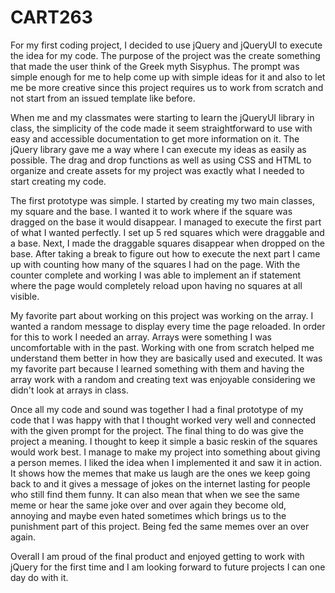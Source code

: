 # CART263

For my first coding project, I decided to use jQuery and jQueryUI to execute the idea for my code.  The purpose of the project was the create something that made the user think of the Greek myth Sisyphus.  The prompt was simple enough for me to help come up with simple ideas for it and also to let me be more creative since this project requires us to work from scratch and not start from an issued template like before.  

When me and my classmates were starting to learn the jQueryUI library in class, the simplicity of the code made it seem straightforward to use with easy and accessible documentation to get more information on it.  The jQuery library gave me a way where I can execute my ideas as easily as possible.  The drag and drop functions as well as using CSS and HTML to organize and create assets for my project was exactly what I needed to start creating my code.

The first prototype was simple.  I started by creating my two main classes, my square and the base.  I wanted it to work where if the square was dragged on the base it would disappear.  I managed to execute the first part of what I wanted perfectly.  I set up 5 red squares which were draggable and a base.  Next, I made the draggable squares disappear when dropped on the base.  After taking a break to figure out how to execute the next part I came up with counting how many of the squares I had on the page.  With the counter complete and working I was able to implement an if statement where the page would completely reload upon having no squares at all visible.  

My favorite part about working on this project was working on the array.  I wanted a random message to display every time the page reloaded.  In order for this to work I needed an array.  Arrays were something I was uncomfortable with in the past.  Working with one from scratch helped me understand them better in how they are basically used and executed.  It was my favorite part because I learned something with them and having the array work with a random and creating text was enjoyable considering we didn't look at arrays in class.

Once all my code and sound was together I had a final prototype of my code that I was happy with that I thought worked very well and connected with the given prompt for the project.  The final thing to do was give the project a meaning.  I thought to keep it simple a basic reskin of the squares would work best.  I manage to make my project into something about giving a person memes.  I liked the idea when I implemented it and saw it in action.  It shows how the memes that make us laugh are the ones we keep going back to and it gives a message of jokes on the internet lasting for people who still find them funny.  It can also mean that when we see the same meme or hear the same joke over and over again they become old, annoying and maybe even hated sometimes which brings us to the punishment part of this project.  Being fed the same memes over an over again.  

Overall I am proud of the final product and enjoyed getting to work with jQuery for the first time and I am looking forward to future projects I can one day do with it.  
